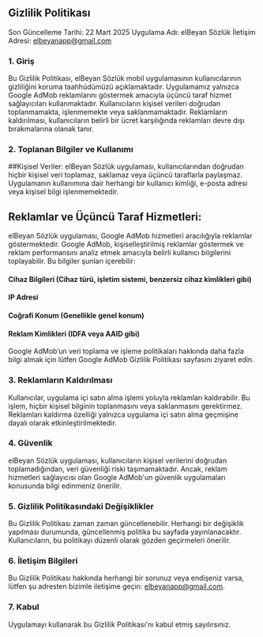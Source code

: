 ## Gizlilik Politikası

Son Güncelleme Tarihi: 22 Mart 2025 Uygulama Adı: elBeyan Sözlük İletişim Adresi: elbeyanapp@gmail.com

### 1. Giriş

Bu Gizlilik Politikası, elBeyan Sözlük mobil uygulamasının kullanıcılarının gizliliğini koruma taahhüdümüzü açıklamaktadır. Uygulamamız yalnızca Google AdMob reklamlarını göstermek amacıyla üçüncü taraf hizmet sağlayıcıları kullanmaktadır. Kullanıcıların kişisel verileri doğrudan toplanmamakta, işlenmemekte veya saklanmamaktadır. Reklamların kaldırılması, kullanıcıların belirli bir ücret karşılığında reklamları devre dışı bırakmalarına olanak tanır.

### 2. Toplanan Bilgiler ve Kullanımı

##Kişisel Veriler: elBeyan Sözlük uygulaması, kullanıcılarından doğrudan hiçbir kişisel veri toplamaz, saklamaz veya üçüncü taraflarla paylaşmaz. Uygulamanın kullanımına dair herhangi bir kullanıcı kimliği, e-posta adresi veya kişisel bilgi işlenmemektedir.

## Reklamlar ve Üçüncü Taraf Hizmetleri:
elBeyan Sözlük uygulaması, Google AdMob hizmetleri aracılığıyla reklamlar göstermektedir. Google AdMob, kişiselleştirilmiş reklamlar göstermek ve reklam performansını analiz etmek amacıyla belirli kullanıcı bilgilerini toplayabilir. Bu bilgiler şunları içerebilir:

#### Cihaz Bilgileri (Cihaz türü, işletim sistemi, benzersiz cihaz kimlikleri gibi)

#### IP Adresi

#### Coğrafi Konum (Genellikle genel konum)

#### Reklam Kimlikleri (IDFA veya AAID gibi)

Google AdMob’un veri toplama ve işleme politikaları hakkında daha fazla bilgi almak için lütfen Google AdMob Gizlilik Politikası sayfasını ziyaret edin.

### 3. Reklamların Kaldırılması

Kullanıcılar, uygulama içi satın alma işlemi yoluyla reklamları kaldırabilir. Bu işlem, hiçbir kişisel bilginin toplanmasını veya saklanmasını gerektirmez. Reklamları kaldırma özelliği yalnızca uygulama içi satın alma geçmişine dayalı olarak etkinleştirilmektedir.

### 4. Güvenlik

elBeyan Sözlük uygulaması, kullanıcıların kişisel verilerini doğrudan toplamadığından, veri güvenliği riski taşımamaktadır. Ancak, reklam hizmetleri sağlayıcısı olan Google AdMob'un güvenlik uygulamaları konusunda bilgi edinmeniz önerilir.

### 5. Gizlilik Politikasındaki Değişiklikler

Bu Gizlilik Politikası zaman zaman güncellenebilir. Herhangi bir değişiklik yapılması durumunda, güncellenmiş politika bu sayfada yayınlanacaktır. Kullanıcıların, bu politikayı düzenli olarak gözden geçirmeleri önerilir.

### 6. İletişim Bilgileri

Bu Gizlilik Politikası hakkında herhangi bir sorunuz veya endişeniz varsa, lütfen şu adresten bizimle iletişime geçin: elbeyanapp@gmail.com.

### 7. Kabul

Uygulamayı kullanarak bu Gizlilik Politikası'nı kabul etmiş sayılırsınız.
